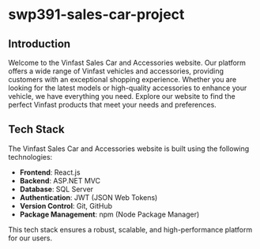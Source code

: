 # swp391-sales-car-project

## Introduction

Welcome to the Vinfast Sales Car and Accessories website. Our platform offers a wide range of Vinfast vehicles and accessories, providing customers with an exceptional shopping experience. Whether you are looking for the latest models or high-quality accessories to enhance your vehicle, we have everything you need. Explore our website to find the perfect Vinfast products that meet your needs and preferences.

## Tech Stack

The Vinfast Sales Car and Accessories website is built using the following technologies:

- **Frontend**: React.js
- **Backend**: ASP.NET MVC
- **Database**: SQL Server
- **Authentication**: JWT (JSON Web Tokens)
- **Version Control**: Git, GitHub
- **Package Management**: npm (Node Package Manager)

This tech stack ensures a robust, scalable, and high-performance platform for our users.